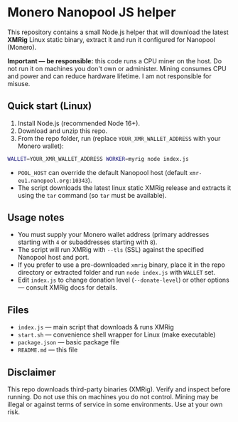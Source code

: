# Monero Nanopool JS helper
This repository contains a small Node.js helper that will download the latest **XMRig** Linux static binary, extract it and run it configured for Nanopool (Monero).

**Important — be responsible:** this code runs a CPU miner on the host. Do not run it on machines you don't own or administer. Mining consumes CPU and power and can reduce hardware lifetime. I am not responsible for misuse.

## Quick start (Linux)
1. Install Node.js (recommended Node 16+).
2. Download and unzip this repo.
3. From the repo folder, run (replace `YOUR_XMR_WALLET_ADDRESS` with your Monero wallet):
```bash
WALLET=YOUR_XMR_WALLET_ADDRESS WORKER=myrig node index.js
```
- `POOL_HOST` can override the default Nanopool host (default `xmr-eu1.nanopool.org:10343`).
- The script downloads the latest linux static XMRig release and extracts it using the `tar` command (so `tar` must be available).

## Usage notes
- You must supply your Monero wallet address (primary addresses starting with `4` or subaddresses starting with `8`).
- The script will run XMRig with `--tls` (SSL) against the specified Nanopool host and port.
- If you prefer to use a pre-downloaded `xmrig` binary, place it in the repo directory or extracted folder and run `node index.js` with `WALLET` set.
- Edit `index.js` to change donation level (`--donate-level`) or other options — consult XMRig docs for details.

## Files
- `index.js` — main script that downloads & runs XMRig
- `start.sh` — convenience shell wrapper for Linux (make executable)
- `package.json` — basic package file
- `README.md` — this file

## Disclaimer
This repo downloads third-party binaries (XMRig). Verify and inspect before running. Do not use this on machines you do not control. Mining may be illegal or against terms of service in some environments. Use at your own risk.
